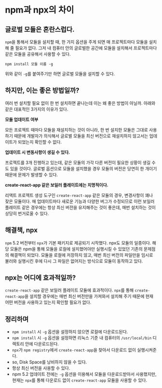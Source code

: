 # npm과 npx의 차이

## 글로벌 모듈은 혼란스럽다.

`npm`을 통해서 모듈을 설치할 때, 한 가지 옵션을 주게 되면 매 프로젝트마다 모듈을 설치해 줄 필요가 없다. 그저 내 컴퓨터 안의 글로벌한 공간에 모듈을 설치해서 프로젝트마다 같은 모듈을 공유해서 사용할 수 있다.

```
npm install 모듈 이름 -g
```

위와 같이 `-g`를 붙여주기만 하면 글로벌 모듈을 설치할 수 있다.

## 하지만, 이는 좋은 방법일까?

여러 번 설치할 필요 없이 한 번 설치하면 끝나는데 이는 왜 좋은 방법이 아닐까. 아래와 같은 대표적인 3가지의 이유가 있다.

**모듈 업데이트 여부**

모든 프로젝트 때마다 모듈을 재설치하는 것이 아니라, 한 번 설치한 모듈은 그대로 사용하기 때문에 개발자가 의식해서 글로벌 모듈을 최신 버전으로 재설치하지 않고서는 업데이트가 되었는지 확인할 수 없다.

**업데이트 시 변동사항이 생길 수 있다.**

프로젝트를 3개 진행하고 있는데, 같은 모듈의 가각 다른 버전이 필요한 상황이 생길 수도 있을 것이다. 글로벌 옵션으로 모듈을 설치했을 경우 모듈의 버전은 당연히 한 개이기 때문에 문제가 발생할 수 있다.

**create-react-app 같은 보일러 플레이트에는 치명적이다.**

리액트 프로젝트 생성 도구인 `create-react-app` 같은 모듈의 경우, 변경사항이 꽤나 잦은 모듈이다. 매 업데이트마다 새로운 기능과 다양한 버그가 수정되므로 이런 보일러 플레이트 같은 경우에는 항상 최신 버전을 유지해주는 것이 좋은데, 매번 설치하는 것이 상당히 번거로울 수 있다.

## 해결책, npx

`npm` 5.2 버전부터 `npx`가 기본 패키지로 제공되기 시작했다. npx도 모듈의 일종이다. 해당 모듈은 npm을 통해 모듈을 로컬에 설치했어야만 실행시킬 수 있었던 기존의 문제점의 해결책이 되었다. 모듈을 로컬에 저장하지 않고, 매번 최신 버전의 파일만을 임시로 불러와 실행시킨 후에 다시 그 파일은 없어지는 방식으로 모듈이 동작하고 있다.

## npx는 어디에 효과적일까?

`create-react-app` 같은 보일러 플레이트 모듈에 효과적이다. `npx`를 통해 `create-react-app`을 설치할 경우에는 매번 최신 버전만을 가져와서 설치해 주기 때문에 현재 어떤 버전을 사용하고 있는지 확인할 필요가 없다.

## 정리하며

- `npm install` 시 `-g` 옵션을 설정하지 않으면 로컬에 다운로드된다.
- `npm install` 시 `-g` 옵션을 설정하면 리눅스 기준 내 컴퓨터의 `/usr/local/bin` 디렉토리 안에 다운로드된다.
- `npx`가 `npm registry`에서 `create-react-app`을 찾아서 다운로드 없이 실행시켜준다.
- so, Disk Space를 낭비하지 않을 수 있다.
- 항상 최신 버전을 사용할 수 있다.
- npm 5.2 업데이트 전에는 `-g` 옵션을 이용해서 모듈을 다운로드받아서 사용했지만, 현재는 `npx`를 통해 다운로드 없이 `create-react-app` 모듈을 사용할 수 있다.
